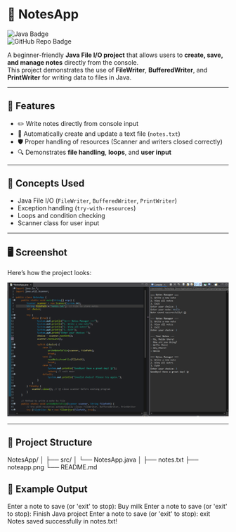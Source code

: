 # 📝 NotesApp

![Java Badge](https://img.shields.io/badge/Made%20with-Java-ED8B00?style=for-the-badge&logo=java)  
![GitHub Repo Badge](https://img.shields.io/badge/Repo-NotesApp-blue?style=for-the-badge)

A beginner-friendly **Java File I/O project** that allows users to **create, save, and manage notes** directly from the console.  
This project demonstrates the use of **FileWriter**, **BufferedWriter**, and **PrintWriter** for writing data to files in Java.

---

## 🚀 Features

- ✏️ Write notes directly from console input  
- 💾 Automatically create and update a text file (`notes.txt`)  
- 🛡️ Proper handling of resources (Scanner and writers closed correctly)  
- 🔍 Demonstrates **file handling**, **loops**, and **user input**  

---

## 🧠 Concepts Used

- Java File I/O (`FileWriter`, `BufferedWriter`, `PrintWriter`)  
- Exception handling (`try-with-resources`)  
- Loops and condition checking  
- Scanner class for user input  

---

## 🖥️ Screenshot

Here’s how the project looks:

![NotesApp Screenshot](noteapp.png)

---

## 📂 Project Structure

NotesApp/
│
├── src/
│ └── NotesApp.java
│
├── notes.txt
├── noteapp.png
└── README.md

## 🌟 Example Output

Enter a note to save (or 'exit' to stop):
Buy milk
Enter a note to save (or 'exit' to stop):
Finish Java project
Enter a note to save (or 'exit' to stop):
exit
Notes saved successfully in notes.txt!













